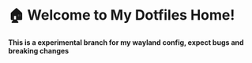 # 🏠 Welcome to My Dotfiles Home!

**This is a experimental branch for my wayland config, expect bugs and breaking
changes**
